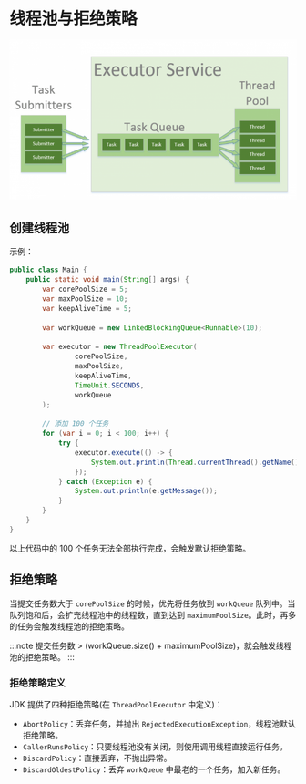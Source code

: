 # 线程池与拒绝策略

![thread pool](./@media/thread_pool.png)

## 创建线程池

示例：

```java
public class Main {
    public static void main(String[] args) {
        var corePoolSize = 5;
        var maxPoolSize = 10;
        var keepAliveTime = 5;

        var workQueue = new LinkedBlockingQueue<Runnable>(10);

        var executor = new ThreadPoolExecutor(
                corePoolSize,
                maxPoolSize,
                keepAliveTime,
                TimeUnit.SECONDS,
                workQueue
        );

        // 添加 100 个任务
        for (var i = 0; i < 100; i++) {
            try {
                executor.execute(() -> {
                    System.out.println(Thread.currentThread().getName());
                });
            } catch (Exception e) {
                System.out.println(e.getMessage());
            }
        }
    }
}
```

以上代码中的 100 个任务无法全部执行完成，会触发默认拒绝策略。

## 拒绝策略

当提交任务数大于 `corePoolSize` 的时候，优先将任务放到 `workQueue` 队列中。当队列饱和后，会扩充线程池中的线程数，直到达到 `maximumPoolSize`。此时，再多的任务会触发线程池的拒绝策略。

:::note
提交任务数 > (workQueue.size() + maximumPoolSize)，就会触发线程池的拒绝策略。
:::

### 拒绝策略定义

JDK 提供了四种拒绝策略(在 `ThreadPoolExecutor` 中定义)：

- `AbortPolicy`：丢弃任务，并抛出 `RejectedExecutionException`，线程池默认拒绝策略。
- `CallerRunsPolicy`：只要线程池没有关闭，则使用调用线程直接运行任务。
- `DiscardPolicy`：直接丢弃，不抛出异常。
- `DiscardOldestPolicy`：丢弃 `workQueue` 中最老的一个任务，加入新任务。
